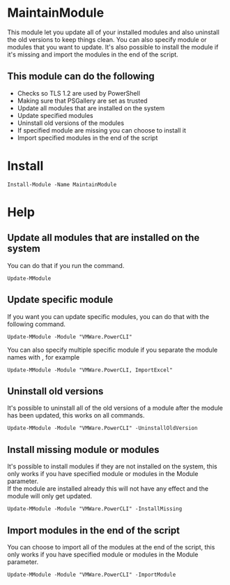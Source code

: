 # MaintainModule
This module let you update all of your installed modules and also uninstall the old versions to keep things clean.
You can also specify module or modules that you want to update. It's also possible to install the module if it's missing and import the modules in the end of the script.
## This module can do the following
- Checks so TLS 1.2 are used by PowerShell
- Making sure that PSGallery are set as trusted
- Update all modules that are installed on the system
- Update specified modules
- Uninstall old versions of the modules
- If specified module are missing you can choose to install it
- Import specified modules in the end of the script

# Install
```
Install-Module -Name MaintainModule
```

# Help
## Update all modules that are installed on the system
You can do that if you run the command.  
````
Update-MModule
````

## Update specific module
If you want you can update specific modules, you can do that with the following command.  
````
Update-MModule -Module "VMWare.PowerCLI"
````
You can also specify multiple specific module if you separate the module names with , for example
````
Update-MModule -Module "VMWare.PowerCLI, ImportExcel"
````

## Uninstall old versions
It's possible to uninstall all of the old versions of a module after the module has been updated, this works on all commands.
````
Update-MModule -Module "VMWare.PowerCLI" -UninstallOldVersion
````

## Install missing module or modules
It's possible to install modules if they are not installed on the system, this only works if you have specified module or modules in the Module parameter.  
If the module are installed already this will not have any effect and the module will only get updated.
````
Update-MModule -Module "VMWare.PowerCLI" -InstallMissing
````

## Import modules in the end of the script
You can choose to import all of the modules at the end of the script, this only works if you have specified module or modules in the Module parameter.
````
Update-MModule -Module "VMWare.PowerCLI" -ImportModule
````

